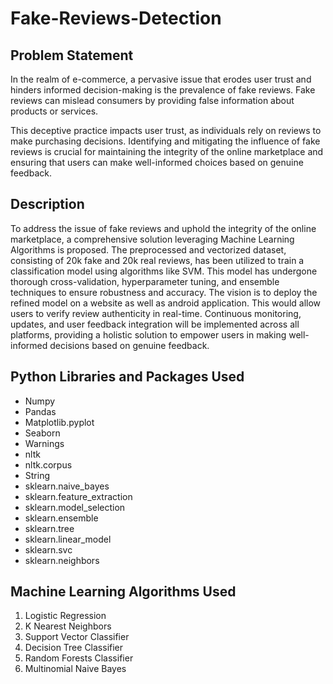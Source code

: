 # Fake-Reviews-Detection

## Problem Statement
In the realm of e-commerce, a pervasive issue that erodes user trust and hinders informed decision-making is the prevalence of fake reviews. Fake reviews can mislead consumers by providing false information about products or services.

This deceptive practice impacts user trust, as individuals rely on reviews to make purchasing decisions. Identifying and mitigating the influence of fake reviews is crucial for maintaining the integrity of the online marketplace and ensuring that users can make well-informed choices based on genuine feedback.

## Description

To address the issue of fake reviews and uphold the integrity of the online marketplace, a comprehensive solution leveraging Machine Learning Algorithms is proposed. The preprocessed and vectorized dataset, consisting of 20k fake and 20k real reviews, has been utilized to train a classification model using algorithms like SVM. This model has undergone  thorough cross-validation, hyperparameter tuning, and ensemble techniques to ensure robustness and accuracy. 
The vision is to  deploy the refined model on a website as well as android application. This would allow users to verify review authenticity in real-time. Continuous monitoring, updates, and user feedback integration will be implemented across all platforms, providing a holistic solution to empower users in making well-informed decisions based on genuine feedback.
 
## Python Libraries and Packages Used
 
 <ul>
  <li>Numpy</li>
  <li>Pandas</li>
  <li>Matplotlib.pyplot</li>
  <li>Seaborn</li>
  <li>Warnings</li>
  <li>nltk</li>
  <li>nltk.corpus</li>
  <li>String</li>
  <li>sklearn.naive_bayes</li>
  <li>sklearn.feature_extraction</li>
  <li>sklearn.model_selection</li>
  <li>sklearn.ensemble</li>
  <li>sklearn.tree</li>
  <li>sklearn.linear_model</li>
  <li>sklearn.svc</li>
  <li>sklearn.neighbors</li>
</ul>

## Machine Learning Algorithms Used

<ol>
  <li>Logistic Regression</li>
  <li>K Nearest Neighbors</li>
  <li>Support Vector Classifier</li>
  <li>Decision Tree Classifier</li>
  <li>Random Forests Classifier</li>
  <li>Multinomial Naive Bayes</li>
</ol>


